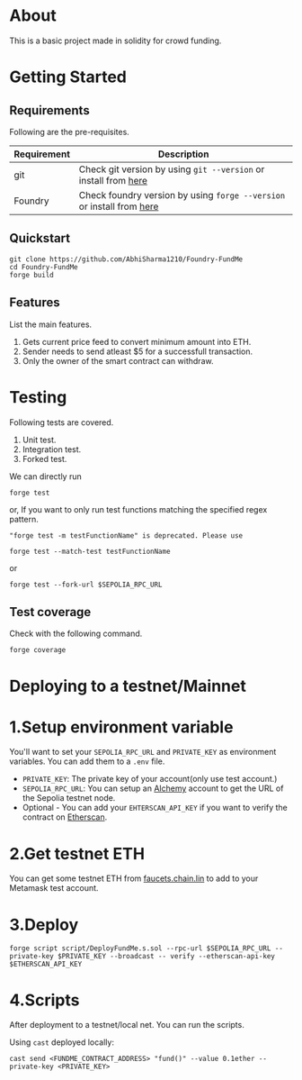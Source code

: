 # About

This is a basic project made in solidity for crowd funding. 


# Getting Started

## Requirements

Following are the pre-requisites.

| Requirement | Description                                                                                                                          |
| ----------- | ------------------------------------------------------------------------------------------------------------------------------------ |
| git         | Check git version by using ```git --version``` or install from [here](https://git-scm.com/book/en/v2/Getting-Started-Installing-Git) |
| Foundry     | Check foundry version by using ```forge --version``` or install from [here](https://getfoundry.sh)                                   |

## Quickstart

```
git clone https://github.com/AbhiSharma1210/Foundry-FundMe
cd Foundry-FundMe
forge build
```

## Features

List the main features.
1. Gets current price feed to convert minimum amount into ETH.
2. Sender needs to send atleast $5 for a successfull transaction.
3. Only the owner of the smart contract can withdraw. 

# Testing

Following tests are covered.
1. Unit test.
2. Integration test.
3. Forked test.

We can directly run 
```
forge test
```
or, If you want to only run test functions matching the specified regex pattern.

```
"forge test -m testFunctionName" is deprecated. Please use 

forge test --match-test testFunctionName
```
or
```
forge test --fork-url $SEPOLIA_RPC_URL
```

## Test coverage

Check with the following command.
```
forge coverage
```

# Deploying to a testnet/Mainnet

# 1.Setup environment variable
You'll want to set your ```SEPOLIA_RPC_URL``` and ```PRIVATE_KEY``` as environment variables. You can add them to a ```.env``` file.

* ```PRIVATE_KEY```: The private key of your account(only use test account.)
* ```SEPOLIA_RPC_URL```: You can setup an [Alchemy](https://www.alchemy.com) account to get the URL of the Sepolia testnet node.
* Optional - You can add your ```EHTERSCAN_API_KEY``` if you want to verify the contract on [Etherscan](https://etherscan.io).

# 2.Get testnet ETH
You can get some testnet ETH from [faucets.chain.lin](https://faucets.chain.link) to add to your Metamask test account.

# 3.Deploy

```
forge script script/DeployFundMe.s.sol --rpc-url $SEPOLIA_RPC_URL --private-key $PRIVATE_KEY --broadcast -- verify --etherscan-api-key $ETHERSCAN_API_KEY
```

# 4.Scripts
After deployment to a testnet/local net. You can run the scripts.

Using ```cast``` deployed locally:
```
cast send <FUNDME_CONTRACT_ADDRESS> "fund()" --value 0.1ether --private-key <PRIVATE_KEY>
```

